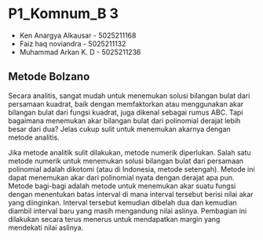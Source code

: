 # P1_Komnum_B 3
* Ken Anargya Alkausar - 5025211168
* Faiz haq noviandra - 5025211132
* Muhammad Arkan K. D - 5025211236

## Metode Bolzano

Secara analitis, sangat mudah untuk menemukan solusi bilangan bulat dari persamaan kuadrat, baik dengan memfaktorkan atau menggunakan akar bilangan bulat dari fungsi kuadrat, juga dikenal sebagai rumus ABC. Tapi bagaimana menemukan akar bilangan bulat dari polinomial derajat lebih besar dari dua? Jelas cukup sulit untuk menemukan akarnya dengan metode analitis.

Jika metode analitik sulit dilakukan, metode numerik diperlukan. Salah satu metode numerik untuk menemukan solusi bilangan bulat dari persamaan polinomial adalah dikotomi (atau di Indonesia, metode setengah). Metode ini dapat menemukan akar dari polinomial nyata dengan derajat apa pun. Metode bagi-bagi adalah metode untuk menemukan akar suatu fungsi dengan menentukan batas interval di mana interval tersebut berisi nilai akar yang diinginkan. Interval tersebut kemudian dibelah dua dan kemudian diambil interval baru yang masih mengandung nilai aslinya. Pembagian ini dilakukan secara terus menerus untuk mendapatkan margin yang mendekati nilai aslinya.
